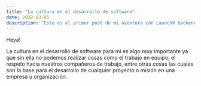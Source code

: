 ```yaml
---
title: "La cultura en el desarrollo de software"
date: 2022-03-01
description: 'Este es el primer post de mi aventura con LaunchX Backend Mission.'
---
```


Heya!

La cultura en el desarrollo de software para mi es algo muy importante ya que sin ella no podemos
realizar cosas como el trabajo en equipo, el respeto hacia nuestros compañeros de trabajo, entre
otras cosas las cuales son la base para el desarrollo de cualquier proyecto
o misión en una empresa u organización.
